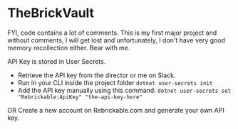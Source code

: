 # TheBrickVault

FYI, code contains a lot of comments.  This is my first major project and without comments, I will get lost and unfortunately, I don't have very good memory recollection either.  Bear with me. 

API Key is stored in User Secrets.
- Retrieve the API key from the director or me on Slack.
- Run in your CLI inside the project folder ```dotnet user-secrets init```
- Add the API key manually using this command: ```dotnet user-secrets set "Rebrickable:ApiKey" "the-api-key-here"```

OR
Create a new account on Rebrickable.com and generate your own API key.
